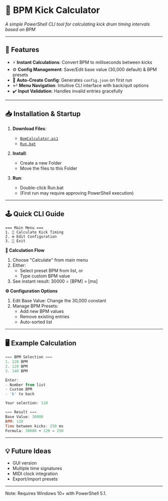 # 🥁 BPM Kick Calculator 

_A simple PowerShell CLI tool for calculating kick drum timing intervals based on BPM_

---

## 🚀 Features

- ⚡ **Instant Calculations**: Convert BPM to milliseconds between kicks
- ⚙️ **Config Management**: Save/Edit base value (30,000 default) & BPM presets
- 📂 **Auto-Create Config**: Generates `config.json` on first run
- ↩️ **Menu Navigation**: Intuitive CLI interface with back/quit options
- ✔️ **Input Validation**: Handles invalid entries gracefully

---

## 📥 Installation & Startup

1. **Download Files**:
   - [`BpmCalculator.ps1`](BpmCalculator.ps1)
   - [`Run.bat`](Run.bat)

2. **Install**:
   - Create a new Folder
   - Move the files to this Folder
     
3. **Run**:
   - Double-click Run.bat
   - (First run may require approving PowerShell execution)

---

## 🕹️ Quick CLI Guide
```text
=== Main Menu ===
1. 🧮 Calculate Kick Timing
2. ⚙ Edit Configuration
3. 🚪 Exit
```

**🔢 Calculation Flow**
1. Choose "Calculate" from main menu
2. Either:
	- Select preset BPM from list, or
	- Type custom BPM value
3. See instant result:
	30000 ÷ [BPM] = [ms]

**⚙ Configuration Options**
1. Edit Base Value: Change the 30,000 constant
2. Manage BPM Presets:
	- Add new BPM values
	- Remove existing entries
	- Auto-sorted list

---

## 🖥️ Example Calculation
```powershell
=== BPM Selection ===
1. 120 BPM
2. 128 BPM
3. 140 BPM

Enter: 
- Number from list
- Custom BPM
- 'b' to back

Your selection: 120

=== Result ===
Base Value: 30000
BPM: 120
Time between kicks: 250 ms
Formula: 30000 ÷ 120 = 250
```

---

## 💡 Future Ideas
- GUI version
- Multiple time signatures
- MIDI clock integration
- Export/import presets

---

Note: Requires Windows 10+ with PowerShell 5.1.
